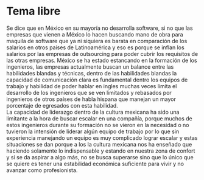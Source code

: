 # Tema libre

Se dice que en México en su mayoría no desarrolla software, si no que las empresas que vienen a México lo hacen buscando mano de obra para maquila de software que ya ni siquiera es barata en comparación de los salarios en otros países de Latinoamérica y eso es porque se inflan los salarios por las empresas de outsourcing para poder cubrir los requisitos de las otras empresas. México se ha estado estancando en la formación de los ingenieros, las empresas actualmente buscan un balance entre las habilidades blandas y técnicas, dentro de las habilidades blandas la capacidad de comunicación clara es fundamental dentro los equipos de trabajo y habilidad de poder hablar en ingles muchas veces limita el desarrollo de los ingenieros que se ven limitados y rebasados por ingenieros de otros países de habla hispana que manejan un mayor porcentaje de egresados con esta habilidad.<br>
La capacidad de liderazgo dentro de la cultura mexicana ha sido una limitante a la hora de buscar escalar en una compañía, porque muchos de estos ingenieros durante su formación no se vieron en la necesidad o no tuvieron la intensión de liderar algún equipo de trabajo por lo que sin experiencia manejando un equipo es muy complicado lograr escalar y estas situaciones se dan porque a los la cultura mexicana nos ha enseñado que haciendo solamente lo indispensable y estando en nuestra zona de confort y si se da aspirar a algo más, no se busca superarse sino que lo único que se quiere es tener una estabilidad económica suficiente para vivir y no avanzar como profesionista.
